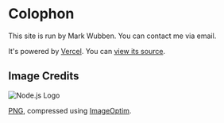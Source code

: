 # Colophon

This site is run by Mark Wubben. You can contact me <a data-email="bcd1ddced7fcd2d3cad9d1ded9ceded3ced292d2d9c8">via email</a>.

It's powered by [Vercel](https://vercel.com/). You can [view its source](https://github.com/novemberborn/novemberborn.net/).

## Image Credits

![Node.js Logo](nodejs.png)

[PNG](https://drive.google.com/file/d/0B2SAGsHi4DjIaDV5U1g3OXlYY2M/view), compressed using [ImageOptim](https://imageoptim.com/).
